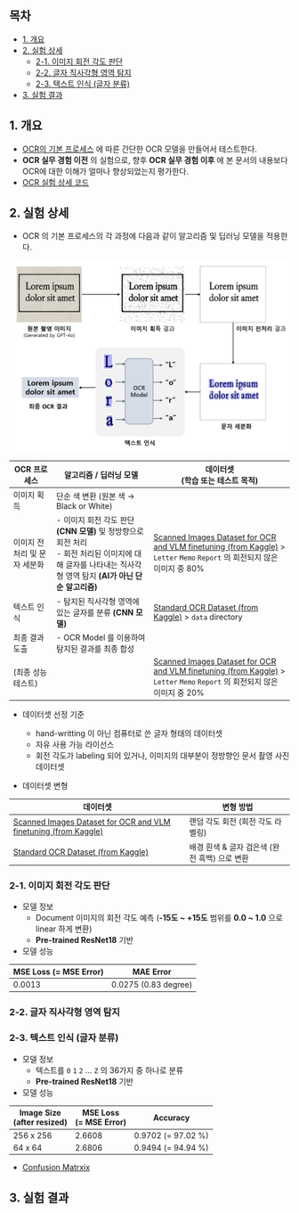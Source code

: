 ## 목차

* [1. 개요](#1-개요)
* [2. 실험 상세](#2-실험-상세)
  * [2-1. 이미지 회전 각도 판단](#2-1-이미지-회전-각도-판단)
  * [2-2. 글자 직사각형 영역 탐지](#2-2-글자-직사각형-영역-탐지)
  * [2-3. 텍스트 인식 (글자 분류)](#2-3-텍스트-인식-글자-분류)
* [3. 실험 결과](#3-실험-결과)

## 1. 개요

* [OCR의 기본 프로세스](OCR_Basics.md#2-ocr의-동작-원리) 에 따른 간단한 OCR 모델을 만들어서 테스트한다.
* **OCR 실무 경험 이전** 의 실험으로, 향후 **OCR 실무 경험 이후** 에 본 문서의 내용보다 OCR에 대한 이해가 얼마나 향상되었는지 평가한다.
* [OCR 실험 상세 코드](Special%20-%20OCR%20Experiment)

## 2. 실험 상세

* OCR 의 기본 프로세스의 각 과정에 다음과 같이 알고리즘 및 딥러닝 모델을 적용한다.

![image](images/OCR_Basic_1.PNG)

| OCR 프로세스         | 알고리즘 / 딥러닝 모델                                                                                          | 데이터셋<br>(학습 또는 테스트 목적)                                                                                                                                                                                                 |
|------------------|--------------------------------------------------------------------------------------------------------|------------------------------------------------------------------------------------------------------------------------------------------------------------------------------------------------------------------------|
| 이미지 획득           | 단순 색 변환 (원본 색 → Black or White)                                                                        |                                                                                                                                                                                                                        |
| 이미지 전처리 및 문자 세분화 | - 이미지 회전 각도 판단 **(CNN 모델)** 및 정방향으로 회전 처리<br>- 회전 처리된 이미지에 대해 글자를 나타내는 직사각형 영역 탐지 **(AI가 아닌 단순 알고리즘)** | [Scanned Images Dataset for OCR and VLM finetuning (from Kaggle)](https://www.kaggle.com/datasets/suvroo/scanned-images-dataset-for-ocr-and-vlm-finetuning) > ```Letter``` ```Memo``` ```Report``` 의 회전되지 않은 이미지 중 80% |
| 텍스트 인식           | - 탐지된 직사각형 영역에 있는 글자를 분류 **(CNN 모델)**                                                                  | [Standard OCR Dataset (from Kaggle)](https://www.kaggle.com/datasets/preatcher/standard-ocr-dataset) > ```data``` directory                                                                                            |
| 최종 결과 도출         | - OCR Model 를 이용하여 탐지된 결과를 최종 합성                                                                       |                                                                                                                                                                                                                        |
| (최종 성능 테스트)      |                                                                                                        | [Scanned Images Dataset for OCR and VLM finetuning (from Kaggle)](https://www.kaggle.com/datasets/suvroo/scanned-images-dataset-for-ocr-and-vlm-finetuning) > ```Letter``` ```Memo``` ```Report``` 의 회전되지 않은 이미지 중 20% |

* 데이터셋 선정 기준
  * hand-writting 이 아닌 컴퓨터로 쓴 글자 형태의 데이터셋
  * 자유 사용 가능 라이선스
  * 회전 각도가 labeling 되어 있거나, 이미지의 대부분이 정방향인 문서 촬영 사진 데이터셋

* 데이터셋 변형

| 데이터셋                                                                                                                                                        | 변형 방법                        |
|-------------------------------------------------------------------------------------------------------------------------------------------------------------|------------------------------|
| [Scanned Images Dataset for OCR and VLM finetuning (from Kaggle)](https://www.kaggle.com/datasets/suvroo/scanned-images-dataset-for-ocr-and-vlm-finetuning) | 랜덤 각도 회전 (회전 각도 라벨링)         |
| [Standard OCR Dataset (from Kaggle)](https://www.kaggle.com/datasets/preatcher/standard-ocr-dataset)                                                        | 배경 흰색 & 글자 검은색 (완전 흑백) 으로 변환 |

### 2-1. 이미지 회전 각도 판단

* 모델 정보
  * Document 이미지의 회전 각도 예측 (**-15도 ~ +15도** 범위를 **0.0 ~ 1.0** 으로 linear 하게 변환)
  * **Pre-trained ResNet18** 기반
* 모델 성능

| MSE Loss (= MSE Error) | MAE Error            |
|------------------------|----------------------|
| 0.0013                 | 0.0275 (0.83 degree) |

### 2-2. 글자 직사각형 영역 탐지

### 2-3. 텍스트 인식 (글자 분류)

* 모델 정보
  * 텍스트를 ```0``` ```1``` ```2``` ... ```Z``` 의 36가지 중 하나로 분류
  * **Pre-trained ResNet18** 기반
* 모델 성능

| Image Size<br>(after resized) | MSE Loss<br>(= MSE Error) | Accuracy           |
|-------------------------------|---------------------------|--------------------|
| 256 x 256                     | 2.6608                    | 0.9702 (= 97.02 %) |
| 64 x 64                       | 2.6806                    | 0.9494 (= 94.94 %) |

* [Confusion Matrxix](Special%20-%20OCR%20Experiment/cf_matrix_letter_classify_model.csv)

## 3. 실험 결과
